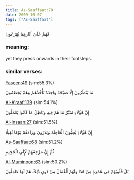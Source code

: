 ```yaml
---
title: As-Saaffaat:70
date: 2009-10-07
tags: ["As-Saaffaat"]
---
```

فَهُمْ عَلَىٰ آثَارِهِمْ يُهْرَعُونَ
### meaning: 
yet they press onwards in their footsteps.
### similar verses: 

[Yaseen:49](/36/49) (sim:55.3%)

مَا يَنْظُرُونَ إِلَّا صَيْحَةً وَاحِدَةً تَأْخُذُهُمْ وَهُمْ يَخِصِّمُونَ

[Al-A'raaf:139](/7/139) (sim:54.1%)

إِنَّ هَٰؤُلَاءِ مُتَبَّرٌ مَا هُمْ فِيهِ وَبَاطِلٌ مَا كَانُوا يَعْمَلُونَ

[Al-Insaan:27](/76/27) (sim:51.5%)

إِنَّ هَٰؤُلَاءِ يُحِبُّونَ الْعَاجِلَةَ وَيَذَرُونَ وَرَاءَهُمْ يَوْمًا ثَقِيلًا

[As-Saaffaat:68](/37/68) (sim:51.2%)

ثُمَّ إِنَّ مَرْجِعَهُمْ لَإِلَى الْجَحِيمِ

[Al-Muminoon:63](/23/63) (sim:50.2%)

بَلْ قُلُوبُهُمْ فِي غَمْرَةٍ مِنْ هَٰذَا وَلَهُمْ أَعْمَالٌ مِنْ دُونِ ذَٰلِكَ هُمْ لَهَا عَامِلُونَ
